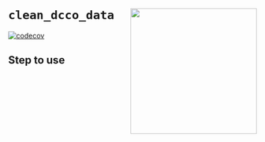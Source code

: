 # `clean_dcco_data` <a href="https://www.islas.org.mx"><img src="https://www.islas.org.mx/img/logo.svg" align="right" width="256" /></a>

[![codecov](https://codecov.io/gh/IslasGECI/clean_dcco_data/graph/badge.svg?token=850GbAcs2W)](https://codecov.io/gh/IslasGECI/clean_dcco_data)

## Step to use

